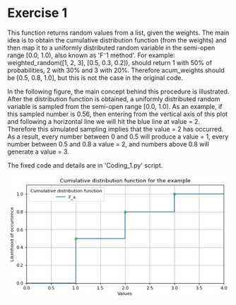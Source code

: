 # Exercise 1
This function returns random values from a list, given the weights.
The main idea is to obtain the cumulative distribution function (from the weights) and then map it to a uniformly distributed random variable in the semi-open range [0.0, 1.0), also known as 'F⁻1 method'.
For example: weighted_random([1, 2, 3], [0.5, 0.3, 0.2]), should return 1 with 50% of probabilities, 2 with 30% and 3 with 20%. Therefore acum_weights should be [0.5, 0.8, 1.0], but this is not the case in the original code.

In the following figure, the main concept behind this procedure is illustrated. After the distribution function is obtained, a uniformly distributed random variable is sampled from the semi-open range [0.0, 1.0). As an example, if this sampled number is 0.56, then entering from the vertical axis of this plot and following a horizontal line we will hit the blue line at value = 2. Therefore this simulated sampling implies that the value = 2 has occurred. 
As a result, every number between 0 and 0.5 will produce a value = 1, every number between 0.5 and 0.8 a value = 2, and numbers above 0.8 will generate a value = 3.

The fixed code and details are in 'Coding_1.py' script.

![Alt text](exercise_1.png?raw=true "Cumulative distribution function for the example")
